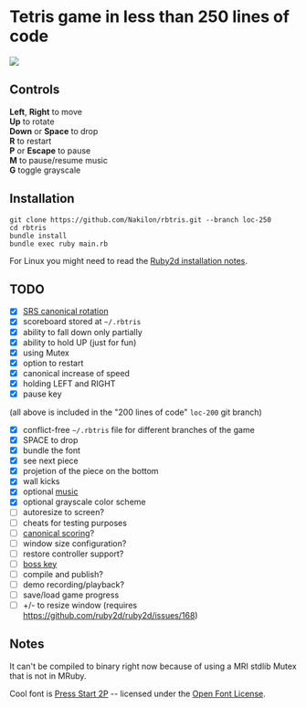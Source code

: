 # Tetris game in less than 250 lines of code

![](https://storage.googleapis.com/rbtris.github.nakilon.pro/screenshot10.png)

## Controls

**Left**, **Right** to move  
**Up** to rotate  
**Down** or **Space** to drop  
**R** to restart  
**P** or **Escape** to pause  
**M** to pause/resume music  
**G** toggle grayscale

## Installation

```
git clone https://github.com/Nakilon/rbtris.git --branch loc-250
cd rbtris
bundle install
bundle exec ruby main.rb
```

For Linux you might need to read the [Ruby2d installation notes](http://www.ruby2d.com/learn/linux/#install-packages).

## TODO

* [x] [SRS canonical rotation](https://tetris.fandom.com/wiki/SRS)
* [x] scoreboard stored at `~/.rbtris`
* [x] ability to fall down only partially
* [x] ability to hold UP (just for fun)
* [x] using Mutex
* [x] option to restart
* [x] canonical increase of speed
* [x] holding LEFT and RIGHT
* [x] pause key

(all above is included in the "200 lines of code" `loc-200` git branch)

* [x] conflict-free `~/.rbtris` file for different branches of the game
* [x] SPACE to drop
* [x] bundle the font
* [x] see next piece
* [x] projetion of the piece on the bottom
* [x] wall kicks
* [x] optional [music](https://en.wikipedia.org/wiki/Tetris#Music)
* [x] optional grayscale color scheme
* [ ] autoresize to screen?
* [ ] cheats for testing purposes
* [ ] [canonical scoring](https://tetris.fandom.com/wiki/Scoring)?
* [ ] window size configuration?
* [ ] restore controller support?
* [ ] [boss key](https://en.wikipedia.org/wiki/Boss_key)
* [ ] compile and publish?
* [ ] demo recording/playback?
* [ ] save/load game progress
* [ ] +/- to resize window (requires https://github.com/ruby2d/ruby2d/issues/168)

## Notes

It can't be compiled to binary right now because of using a MRI stdlib Mutex that is not in MRuby.

Cool font is [Press Start 2P](https://fonts.google.com/specimen/Press+Start+2P) -- licensed under the [Open Font License](LICENSE.OFL-1.1.txt).
